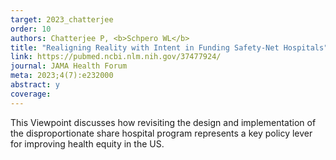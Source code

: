 ```yaml
---
target: 2023_chatterjee
order: 10
authors: Chatterjee P, <b>Schpero WL</b>
title: "Realigning Reality with Intent in Funding Safety-Net Hospitals"
link: https://pubmed.ncbi.nlm.nih.gov/37477924/
journal: JAMA Health Forum
meta: 2023;4(7):e232000
abstract: y
coverage:
---
```

This Viewpoint discusses how revisiting the design and implementation of the disproportionate share hospital program represents a key policy lever for improving health equity in the US.